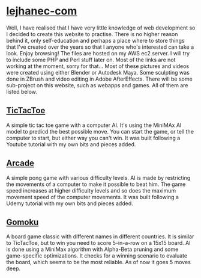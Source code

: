 # [lejhanec-com](http://lejhanec.com/)
Well, I have realised that I have very little knowledge of web development so I decided to create this website to practise. There is no higher reason behind it, only self-education and perhaps a place where to store things that I've created over the years so that I anyone who's interested can take a look. Enjoy browsing! The files are hosted on my AWS ec2 server. I will try to include some PHP and Perl stuff later on. Most of the links are not working at the moment, sorry for that... Most of these pictures and videos were created using either Blender or Autodesk Maya. Some sculpting was done in ZBrush and video editing in Adobe AfterEffects.
There will be some sub-project on this website, such as webapps and games. All of them are listed below.

## [TicTacToe](http://lejhanec.com/TicTacToe.html)
A simple tic tac toe game with a computer AI. It's using the MiniMAx AI model to predicd the best possible move. You can start the game, or tell the computer to start, but either way you can't win.
It was built following a Youtube tutorial with my own bits and pieces added.

## [Arcade](http://lejhanec.com/arcade.html)
A simple pong game with various difficulty levels. AI is made by restricting the movements of a computer to make it possible to beat him. The game speed increases at higher difficulty levels and so does the maximum movement speed of the computer movements.
It was built following a Udemy tutorial with my own bits and pieces added.

## [Gomoku](http://lejhanec.com/gomoku.html)
A board game classic with different names in different countries. It is similar to TicTacToe, but to win you need to score 5-in-a-row on a 15x15 board. AI is done using a MiniMax algorithm with Alpha-Beta pruning and some game-specific optimizations. It checks for a winning scenario to evaluate the board, which seems to be the most reliable. As of now it goes 5 moves deep.
